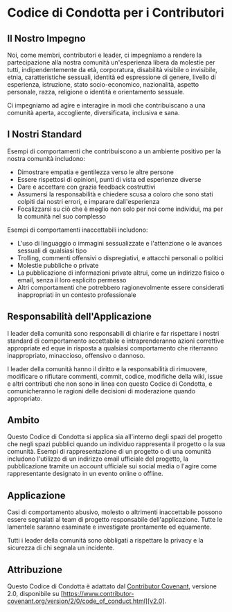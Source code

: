 # Codice di Condotta per i Contributori

## Il Nostro Impegno

Noi, come membri, contributori e leader, ci impegniamo a rendere la partecipazione alla nostra comunità un'esperienza libera da molestie per tutti, indipendentemente da età, corporatura, disabilità visibile o invisibile, etnia, caratteristiche sessuali, identità ed espressione di genere, livello di esperienza, istruzione, stato socio-economico, nazionalità, aspetto personale, razza, religione o identità e orientamento sessuale.

Ci impegniamo ad agire e interagire in modi che contribuiscano a una comunità aperta, accogliente, diversificata, inclusiva e sana.

## I Nostri Standard

Esempi di comportamenti che contribuiscono a un ambiente positivo per la nostra comunità includono:

-   Dimostrare empatia e gentilezza verso le altre persone
-   Essere rispettosi di opinioni, punti di vista ed esperienze diverse
-   Dare e accettare con grazia feedback costruttivi
-   Assumersi la responsabilità e chiedere scusa a coloro che sono stati colpiti dai nostri errori, e imparare dall'esperienza
-   Focalizzarsi su ciò che è meglio non solo per noi come individui, ma per la comunità nel suo complesso

Esempi di comportamenti inaccettabili includono:

-   L'uso di linguaggio o immagini sessualizzate e l'attenzione o le avances sessuali di qualsiasi tipo
-   Trolling, commenti offensivi o dispregiativi, e attacchi personali o politici
-   Molestie pubbliche o private
-   La pubblicazione di informazioni private altrui, come un indirizzo fisico o email, senza il loro esplicito permesso
-   Altri comportamenti che potrebbero ragionevolmente essere considerati inappropriati in un contesto professionale

## Responsabilità dell'Applicazione

I leader della comunità sono responsabili di chiarire e far rispettare i nostri standard di comportamento accettabile e intraprenderanno azioni correttive appropriate ed eque in risposta a qualsiasi comportamento che riterranno inappropriato, minaccioso, offensivo o dannoso.

I leader della comunità hanno il diritto e la responsabilità di rimuovere, modificare o rifiutare commenti, commit, codice, modifiche della wiki, issue e altri contributi che non sono in linea con questo Codice di Condotta, e comunicheranno le ragioni delle decisioni di moderazione quando appropriato.

## Ambito

Questo Codice di Condotta si applica sia all'interno degli spazi del progetto che negli spazi pubblici quando un individuo rappresenta il progetto o la sua comunità. Esempi di rappresentazione di un progetto o di una comunità includono l'utilizzo di un indirizzo email ufficiale del progetto, la pubblicazione tramite un account ufficiale sui social media o l'agire come rappresentante designato in un evento online o offline.

## Applicazione

Casi di comportamento abusivo, molesto o altrimenti inaccettabile possono essere segnalati al team di progetto responsabile dell'applicazione. Tutte le lamentele saranno esaminate e investigate prontamente ed equamente.

Tutti i leader della comunità sono obbligati a rispettare la privacy e la sicurezza di chi segnala un incidente.

## Attribuzione

Questo Codice di Condotta è adattato dal [Contributor Covenant][homepage], versione 2.0, disponibile su [https://www.contributor-covenant.org/version/2/0/code_of_conduct.html][v2.0].

[homepage]: https://www.contributor-covenant.org
[v2.0]: https://www.contributor-covenant.org/version/2/0/code_of_conduct.html
